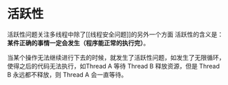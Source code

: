 # 活跃性
活跃性问题关注多线程中除了[[线程安全问题]]的另外一个方面
活跃性的含义是：**某件正确的事情一定会发生（程序能正常的执行完）**。

当某个操作无法继续进行下去的时候，就发生了活跃性问题，如发生了无限循环，使得之后的代码无法执行，如Thread A 等待 Thread B 释放资源，但是 Thread B 永远都不释放，则 Thread A 会一直等待。
